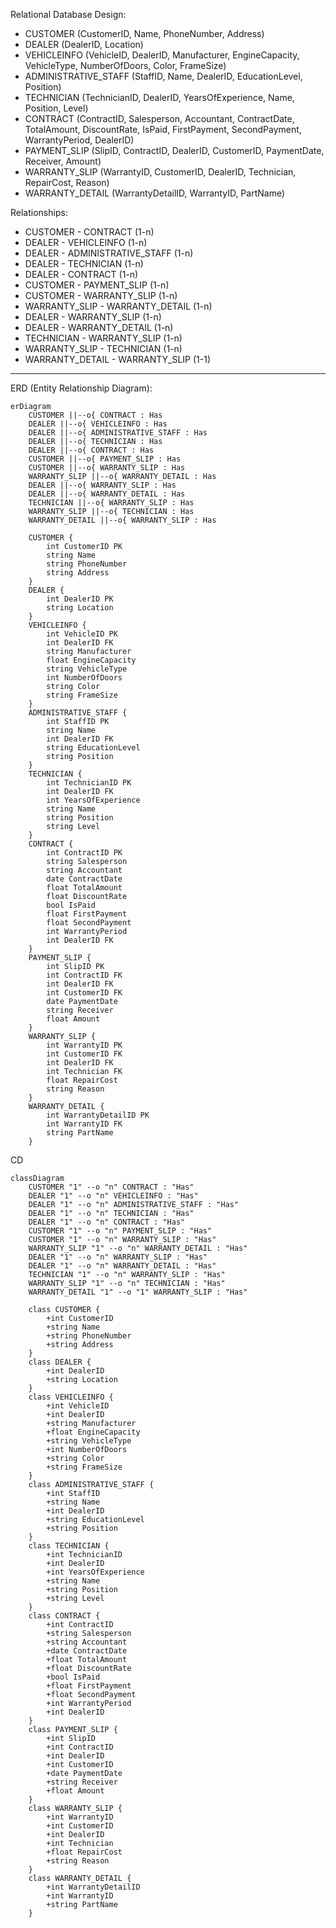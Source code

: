 Relational Database Design:

- CUSTOMER (CustomerID, Name, PhoneNumber, Address)					
- DEALER (DealerID, Location)								
- VEHICLEINFO (VehicleID, DealerID, Manufacturer, EngineCapacity, VehicleType, NumberOfDoors, Color, FrameSize)						
- ADMINISTRATIVE_STAFF (StaffID, Name, DealerID, EducationLevel, Position)								
- TECHNICIAN (TechnicianID, DealerID, YearsOfExperience, Name, Position, Level)								
- CONTRACT (ContractID, Salesperson, Accountant, ContractDate, TotalAmount, DiscountRate, IsPaid, FirstPayment, SecondPayment, WarrantyPeriod, DealerID)								
- PAYMENT_SLIP (SlipID, ContractID, DealerID, CustomerID, PaymentDate, Receiver, Amount)						
- WARRANTY_SLIP (WarrantyID, CustomerID, DealerID, Technician, RepairCost, Reason)							
- WARRANTY_DETAIL (WarrantyDetailID, WarrantyID, PartName)


Relationships:

- CUSTOMER - CONTRACT (1-n)
- DEALER - VEHICLEINFO (1-n)
- DEALER - ADMINISTRATIVE_STAFF (1-n)
- DEALER - TECHNICIAN (1-n)
- DEALER - CONTRACT (1-n)
- CUSTOMER - PAYMENT_SLIP (1-n)
- CUSTOMER - WARRANTY_SLIP (1-n)
- WARRANTY_SLIP - WARRANTY_DETAIL (1-n)
- DEALER - WARRANTY_SLIP (1-n)
- DEALER - WARRANTY_DETAIL (1-n)
- TECHNICIAN - WARRANTY_SLIP (1-n)
- WARRANTY_SLIP - TECHNICIAN (1-n)
- WARRANTY_DETAIL - WARRANTY_SLIP (1-1)

---

ERD (Entity Relationship Diagram):

```mermaid
erDiagram
    CUSTOMER ||--o{ CONTRACT : Has
    DEALER ||--o{ VEHICLEINFO : Has
    DEALER ||--o{ ADMINISTRATIVE_STAFF : Has
    DEALER ||--o{ TECHNICIAN : Has
    DEALER ||--o{ CONTRACT : Has
    CUSTOMER ||--o{ PAYMENT_SLIP : Has
    CUSTOMER ||--o{ WARRANTY_SLIP : Has
    WARRANTY_SLIP ||--o{ WARRANTY_DETAIL : Has
    DEALER ||--o{ WARRANTY_SLIP : Has
    DEALER ||--o{ WARRANTY_DETAIL : Has
    TECHNICIAN ||--o{ WARRANTY_SLIP : Has
    WARRANTY_SLIP ||--o{ TECHNICIAN : Has
    WARRANTY_DETAIL ||--o{ WARRANTY_SLIP : Has

    CUSTOMER {
        int CustomerID PK
        string Name
        string PhoneNumber
        string Address
    }
    DEALER {
        int DealerID PK
        string Location
    }
    VEHICLEINFO {
        int VehicleID PK
        int DealerID FK
        string Manufacturer
        float EngineCapacity
        string VehicleType
        int NumberOfDoors
        string Color
        string FrameSize
    }
    ADMINISTRATIVE_STAFF {
        int StaffID PK
        string Name
        int DealerID FK
        string EducationLevel
        string Position
    }
    TECHNICIAN {
        int TechnicianID PK
        int DealerID FK
        int YearsOfExperience
        string Name
        string Position
        string Level
    }
    CONTRACT {
        int ContractID PK
        string Salesperson
        string Accountant
        date ContractDate
        float TotalAmount
        float DiscountRate
        bool IsPaid
        float FirstPayment
        float SecondPayment
        int WarrantyPeriod
        int DealerID FK
    }
    PAYMENT_SLIP {
        int SlipID PK
        int ContractID FK
        int DealerID FK
        int CustomerID FK
        date PaymentDate
        string Receiver
        float Amount
    }
    WARRANTY_SLIP {
        int WarrantyID PK
        int CustomerID FK
        int DealerID FK
        int Technician FK
        float RepairCost
        string Reason
    }
    WARRANTY_DETAIL {
        int WarrantyDetailID PK
        int WarrantyID FK
        string PartName
    }
```

CD

```mermaid
classDiagram
    CUSTOMER "1" --o "n" CONTRACT : "Has"
    DEALER "1" --o "n" VEHICLEINFO : "Has"
    DEALER "1" --o "n" ADMINISTRATIVE_STAFF : "Has"
    DEALER "1" --o "n" TECHNICIAN : "Has"
    DEALER "1" --o "n" CONTRACT : "Has"
    CUSTOMER "1" --o "n" PAYMENT_SLIP : "Has"
    CUSTOMER "1" --o "n" WARRANTY_SLIP : "Has"
    WARRANTY_SLIP "1" --o "n" WARRANTY_DETAIL : "Has"
    DEALER "1" --o "n" WARRANTY_SLIP : "Has"
    DEALER "1" --o "n" WARRANTY_DETAIL : "Has"
    TECHNICIAN "1" --o "n" WARRANTY_SLIP : "Has"
    WARRANTY_SLIP "1" --o "n" TECHNICIAN : "Has"
    WARRANTY_DETAIL "1" --o "1" WARRANTY_SLIP : "Has"

    class CUSTOMER {
        +int CustomerID
        +string Name
        +string PhoneNumber
        +string Address
    }
    class DEALER {
        +int DealerID
        +string Location
    }
    class VEHICLEINFO {
        +int VehicleID
        +int DealerID
        +string Manufacturer
        +float EngineCapacity
        +string VehicleType
        +int NumberOfDoors
        +string Color
        +string FrameSize
    }
    class ADMINISTRATIVE_STAFF {
        +int StaffID
        +string Name
        +int DealerID
        +string EducationLevel
        +string Position
    }
    class TECHNICIAN {
        +int TechnicianID
        +int DealerID
        +int YearsOfExperience
        +string Name
        +string Position
        +string Level
    }
    class CONTRACT {
        +int ContractID
        +string Salesperson
        +string Accountant
        +date ContractDate
        +float TotalAmount
        +float DiscountRate
        +bool IsPaid
        +float FirstPayment
        +float SecondPayment
        +int WarrantyPeriod
        +int DealerID
    }
    class PAYMENT_SLIP {
        +int SlipID
        +int ContractID
        +int DealerID
        +int CustomerID
        +date PaymentDate
        +string Receiver
        +float Amount
    }
    class WARRANTY_SLIP {
        +int WarrantyID
        +int CustomerID
        +int DealerID
        +int Technician
        +float RepairCost
        +string Reason
    }
    class WARRANTY_DETAIL {
        +int WarrantyDetailID
        +int WarrantyID
        +string PartName
    }
```
